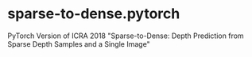 # sparse-to-dense.pytorch
PyTorch Version of ICRA 2018 "Sparse-to-Dense: Depth Prediction from Sparse Depth Samples and a Single Image"
